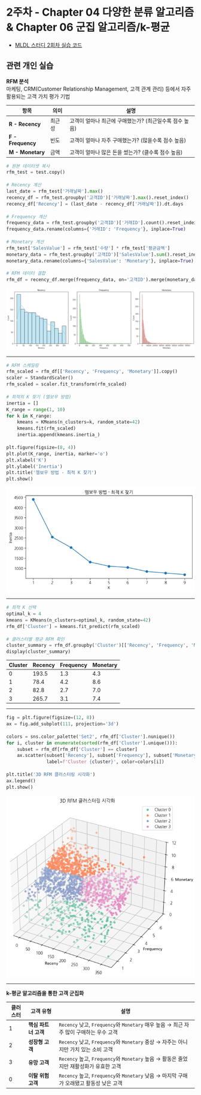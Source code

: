 # 2주차 - Chapter 04 다양한 분류 알고리즘 & Chapter 06 군집 알고리즘/k-평균

- [MLDL 스터디 2회차 실습 코드](https://colab.research.google.com/drive/1csiEgAD0ZIxalVCP2KLDqr1LfumSvk0t)

## 관련 개인 실습

**RFM 분석**<br>
마케팅, CRM(Customer Relationship Management, 고객 관계 관리) 등에서 자주 활용되는 고객 가치 평가 기법

| 항목           | 의미     | 설명                                           |
|----------------|----------|------------------------------------------------|
| **R - Recency**    | 최근성   | 고객이 얼마나 최근에 구매했는가? (최근일수록 점수 높음) |
| **F - Frequency**  | 빈도     | 고객이 얼마나 자주 구매했는가? (많을수록 점수 높음)     |
| **M - Monetary**   | 금액     | 고객이 얼마나 많은 돈을 썼는가? (클수록 점수 높음)     |

```PYTHON
# 원본 데이터셋 복사
rfm_test = test.copy()

# Recency 계산
last_date = rfm_test['거래날짜'].max()
recency_df = rfm_test.groupby('고객ID')['거래날짜'].max().reset_index()
recency_df['Recency'] = (last_date - recency_df['거래날짜']).dt.days

# Frequency 계산
frequency_data = rfm_test.groupby('고객ID')['거래ID'].count().reset_index()
frequency_data.rename(columns={'거래ID': 'Frequency'}, inplace=True)

# Monetary 계산
rfm_test['SalesValue'] = rfm_test['수량'] * rfm_test['평균금액']
monetary_data = rfm_test.groupby('고객ID')['SalesValue'].sum().reset_index()
monetary_data.rename(columns={'SalesValue': 'Monetary'}, inplace=True)

# RFM 데이터 결합
rfm_df = recency_df.merge(frequency_data, on='고객ID').merge(monetary_data, on='고객ID')
```

![스크린샷](../image/screenshot8.png)

---
```PYTHON
# RFM 스케일링
rfm_scaled = rfm_df[['Recency', 'Frequency', 'Monetary']].copy()
scaler = StandardScaler()
rfm_scaled = scaler.fit_transform(rfm_scaled)

# 최적의 K 찾기 (엘보우 방법)
inertia = []
K_range = range(1, 10)
for k in K_range:
    kmeans = KMeans(n_clusters=k, random_state=42)
    kmeans.fit(rfm_scaled)
    inertia.append(kmeans.inertia_)

plt.figure(figsize=(8, 4))
plt.plot(K_range, inertia, marker='o')
plt.xlabel('K')
plt.ylabel('Inertia')
plt.title('엘보우 방법 - 최적 K 찾기')
plt.show()
```

![스크린샷](../image/screenshot9.png)

---
```PYTHON
# 최적 K 선택
optimal_k = 4
kmeans = KMeans(n_clusters=optimal_k, random_state=42)
rfm_df['Cluster'] = kmeans.fit_predict(rfm_scaled)

# 클러스터별 평균 RFM 확인
cluster_summary = rfm_df.groupby('Cluster')[['Recency', 'Frequency', 'Monetary']].mean().round(1)
display(cluster_summary)
```

| Cluster | Recency | Frequency | Monetary |
|---------|---------|-----------|----------|
|   0     | 193.5   |   1.3     |   4.3    |
|   1     | 78.4    |   4.2     |   8.6    |
|   2     | 82.8    |   2.7     |   7.0    |
|   3     | 265.7   |   3.1     |   7.4    |

---
```PYTHON
fig = plt.figure(figsize=(12, 8))
ax = fig.add_subplot(111, projection='3d')

colors = sns.color_palette('Set2', rfm_df['Cluster'].nunique())
for i, cluster in enumerate(sorted(rfm_df['Cluster'].unique())):
    subset = rfm_df[rfm_df['Cluster'] == cluster]
    ax.scatter(subset['Recency'], subset['Frequency'], subset['Monetary'], 
               label=f'Cluster {cluster}', color=colors[i])

plt.title('3D RFM 클러스터링 시각화')
ax.legend()
plt.show()
```

![스크린샷](../image/screenshot11.png)

---
**k-평균 알고리즘을 통한 고객 군집화**

| 클러스터 | 고객 유형           | 설명                                                                 |
|----------|--------------------|----------------------------------------------------------------------|
| 1        | **핵심 파트너 고객** | `Recency` 낮고, `Frequency`와 `Monetary` 매우 높음 → 최근 자주 많이 구매하는 우수 고객 |
| 2        | **성장형 고객**     | `Recency` 낮고, `Frequency`와 `Monetary` 중상 → 자주는 아니지만 가치 있는 소비 고객 |
| 3        | **유망 고객**       | `Recency` 높고, `Frequency`와 `Monetary` 높음 → 활동은 줄었지만 재활성화가 유효한 고객 |
| 0        | **이탈 위험 고객**   | `Recency` 높고, `Frequency`와 `Monetary` 낮음 → 마지막 구매가 오래됐고 활동성 낮은 고객 |